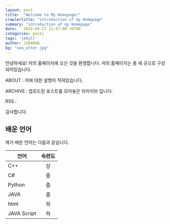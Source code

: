 ```yaml
---
layout: post
title:  "Welcome to My Homepage!"
crawlertitle: "introduction of my Homepage"
summary: "introduction of my Homepage"
date:   2024-04-27 11:47:00 +0700
categories: posts
tags: 'jekyll'
author: JUDAMaB
bg: "sea_otter.jpg"
---
```


안녕하세요! 저의 홈페이지에 오신 것을 환영합니다.
저의 홈페이지는 총 세 곳으로 구성되어있습니다.

ABOUT : 저에 대한 설명이 적혀있습니다.

ARCHIVE : 업로드된 포스트를 모아놓은 아카이브 입니다.

RSS : 

감사합니다.

## 배운 언어

제가 배운 언어는 다음과 같습니다.

| 언어        | 숙련도       |
| ----------- |:------------:|
| C++         | 상           |
| C#          | 중           |
| Python      | 중           |
| JAVA        | 중           |
| html        | 하           |
| JAVA Script | 하           |


[jekyll-docs]: http://jekyllrb.com/docs/home
